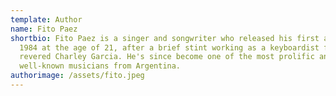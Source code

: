 ```yaml
---
template: Author
name: Fito Paez
shortbio: Fito Paez is a singer and songwriter who released his first album in
  1984 at the age of 21, after a brief stint working as a keyboardist for the
  revered Charley Garcia. He's since become one of the most prolific and
  well-known musicians from Argentina.
authorimage: /assets/fito.jpeg
---
```

